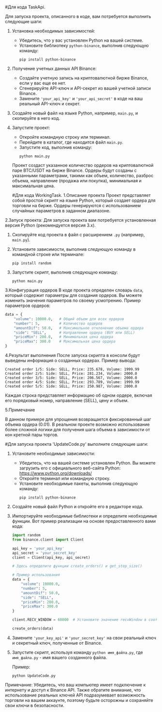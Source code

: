 #Для кода TaskApi.

Для запуска проекта, описанного в коде, вам потребуется выполнить следующие шаги:

1. Установка необходимых зависимостей:
   - Убедитесь, что у вас установлен Python на вашей системе.
   - Установите библиотеку `python-binance`, выполнив следующую команду:
     ```
     pip install python-binance
     ```

2. Получение учетных данных API Binance:
   - Создайте учетную запись на криптовалютной бирже Binance, если у вас еще ее нет.
   - Сгенерируйте API-ключ и API-секрет из вашей учетной записи Binance.
   - Замените `'your_api_key'` и `'your_api_secret'` в коде на ваш реальный API-ключ и секрет.

3. Создайте новый файл на языке Python, например, `main.py`, и скопируйте в него код.

4. Запустите проект:
   - Откройте командную строку или терминал.
   - Перейдите в каталог, где находится файл `main.py`.
   - Запустите код, выполнив команду:
     ```
     python main.py
     ```
   Проект создаст указанное количество ордеров на криптовалютной паре BTC/USDT на бирже Binance. Ордеры будут созданы с указанными параметрами, такими как объем, количество, разброс объема, направление (продажа или покупка), минимальная и максимальная цена.
   
   
   
   
   
   
   
   
   
   #Для кода WorkingTask.
   1.Описание проекта
Проект представляет собой простой скрипт на языке Python, который создает ордера для торговли на бирже. Ордеры генерируются с использованием случайных параметров в заданном диапазоне.

2.Запуск проекта:
Для запуска проекта вам потребуется установленная версия Python (рекомендуется версия 3.x).

1. Скопируйте код проекта в файл с расширением `.py` (например, `main.py`).

2. Установите зависимости, выполнив следующую команду в командной строке или терминале:
   ```
   pip install random
   ```

3. Запустите скрипт, выполнив следующую команду:
   ```
   python main.py
   ```

 3.Конфигурация ордеров
В коде проекта определен словарь `data`, который содержит параметры для создания ордеров. Вы можете изменить значения параметров по своему усмотрению.
Пример параметров ордеров:
```python
data = {
    "volume": 10000.0,   # Общий объем для всех ордеров
    "number": 5,         # Количество ордеров
    "amountDif": 50.0,   # Максимальное отклонение объема ордера
    "side": "SELL",      # Направление ордера (BUY или SELL)
    "priceMin": 200.0,   # Минимальная цена ордера
    "priceMax": 300.0    # Максимальная цена ордера
}
```

4.Результат выполнения
После запуска скрипта в консоли будут выведены информация о созданных ордерах. Пример вывода:
```
Created order 1/5: Side: SELL, Price: 235.678, Volume: 1999.99
Created order 2/5: Side: SELL, Price: 281.234, Volume: 2000.0
Created order 3/5: Side: SELL, Price: 206.567, Volume: 2000.0
Created order 4/5: Side: SELL, Price: 293.789, Volume: 1999.99
Created order 5/5: Side: SELL, Price: 250.987, Volume: 2000.0
```
Каждая строка представляет информацию об одном ордере, включая его порядковый номер, направление (SELL), цену и объем.

5.Примечание

В данном примере для упрощения возвращается фиксированный шаг объема ордера (0.01). В реальном проекте возможно использование более сложной логики для получения шага объема в зависимости от кон
кретной пары торгов.






#Для запуска проекта 'UpdateCode.py' выполните следующие шаги:

1. Установите необходимые зависимости:
   - Убедитесь, что на вашей системе установлен Python. Вы можете загрузить его с официального веб-сайта Python: https://www.python.org/downloads/
   - Откройте терминал или командную строку.
   - Установите необходимые пакеты, выполнив следующую команду:
     ```
     pip install python-binance
     ```

2. Создайте новый файл Python и откройте его в редакторе кода.

3. Импортируйте необходимые библиотеки и определите необходимые функции. Вот пример реализации на основе предоставленного вами кода:

   ```python
   import random
   from binance.client import Client

   api_key = 'your_api_key'
   api_secret = 'your_secret_key'
   client = Client(api_key, api_secret)

   # Здесь определите функции create_orders() и get_step_size()

   # Пример использования
   data = {
       "volume": 10000.0,
       "number": 5,
       "amountDif": 50.0,
       "side": "SELL",
       "priceMin": 200.0,
       "priceMax": 300.0
   }

   client.RECV_WINDOW = 60000  # Установите значение recvWindow в соответствии с вашими потребностями

   create_orders(data)
   ```

4. Замените `'your_key_api'` и `'your_secret_key'` на свои реальный ключ и секретный ключ, полученные от Binance.

5. Запустите скрипт, используя команду `python имя_файла.py`, где `имя_файла.py` - имя вашего созданного файла.

   Пример:
   ```
   python UpdateCode.py
   ```

Примечание: Убедитесь, что ваш компьютер имеет подключение к интернету и доступ к Binance API. Также обратите внимание, что использование реальных ключей API подразумевает возможность торговли на вашем аккаунте, поэтому будьте осторожны и сохраняйте свои ключи в безопасности.
